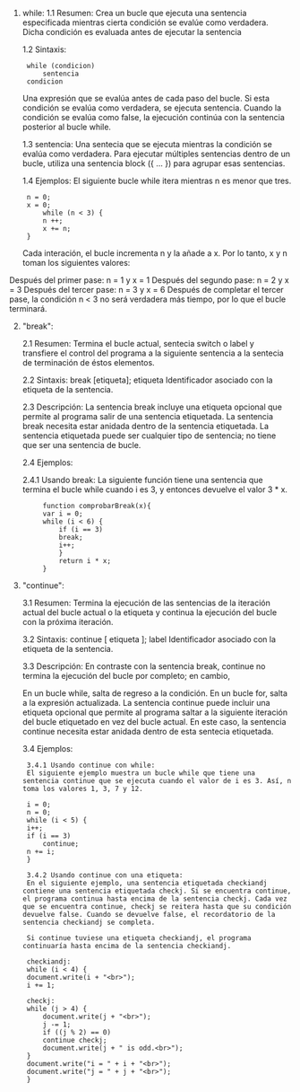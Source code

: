 1. while:
    1.1 Resumen:
    Crea un bucle que ejecuta una sentencia especificada mientras cierta condición se evalúe como verdadera. Dicha condición es evaluada antes de ejecutar la sentencia

    1.2 Sintaxis:

        while (condicion)
            sentencia
        condicion

    Una expresión que se evalúa antes de cada paso del bucle. Si esta condición se evalúa como verdadera, se ejecuta sentencia. Cuando la condición se evalúa como false, la ejecución continúa con la sentencia posterior al bucle while.

    1.3 sentencia:
    Una sentecia que se ejecuta mientras la condición se evalúa como verdadera. Para ejecutar múltiples sentencias dentro de un bucle, utiliza una sentencia block ({ ... }) para agrupar esas sentencias.

    1.4 Ejemplos:
    El siguiente bucle while itera mientras n es menor que tres.

        n = 0;
        x = 0;
            while (n < 3) {
            n ++;
            x += n;
        }

    Cada interación, el bucle incrementa n y la añade a x. Por lo tanto, x y n toman los siguientes valores:

Después del primer pase: n = 1 y x = 1
Después del segundo pase: n = 2 y x = 3
Después del tercer pase: n = 3 y x = 6
Después de completar el tercer pase, la condición n < 3 no será verdadera más tiempo, por lo que el bucle terminará.

2. "break":
    
    2.1 Resumen:
    Termina el bucle actual, sentecia switch o label y transfiere el control del programa a la siguiente sentencia a la sentecia de terminación de éstos elementos.

    2.2 Sintaxis:
    break [etiqueta];
    etiqueta
    Identificador asociado con la etiqueta de la sentencia.

    2.3 Descripción:
    La sentencia break incluye una etiqueta opcional que permite al programa salir de una sentencia etiquetada. La sentencia break necesita estar anidada dentro de la sentencia etiquetada. La sentencia etiquetada puede ser cualquier tipo de sentencia; no tiene que ser una sentencia de bucle.

    2.4 Ejemplos:

    2.4.1 Usando break:
        La siguiente función tiene una sentencia que termina el bucle while cuando i es 3, y entonces devuelve el valor 3 * x.

            function comprobarBreak(x){
            var i = 0;
            while (i < 6) {
                if (i == 3)
                break;
                i++;
                }
                return i * x;
            }

3. "continue":

    3.1 Resumen:
    Termina la ejecución de las sentencias de la iteración actual del bucle actual o la etiqueta y continua la ejecución del bucle con la próxima iteración.

    3.2 Sintaxis:
    continue [ etiqueta ];
    label
    Identificador asociado con la etiqueta de la sentencia.

    3.3 Descripción:
    En contraste con la sentencia break, continue no termina la ejecución del bucle por completo; en cambio,

    En un bucle while, salta de regreso a la condición.
    En un bucle for, salta a la expresión actualizada.
    La sentencia continue puede incluir una etiqueta opcional que permite al programa saltar a la siguiente iteración del bucle etiquetado en vez del bucle actual. En este caso, la sentencia continue necesita estar anidada dentro de esta sentecia etiquetada.

    3.4 Ejemplos:
        
        3.4.1 Usando continue con while:
        El siguiente ejemplo muestra un bucle while que tiene una sentencia continue que se ejecuta cuando el valor de i es 3. Así, n toma los valores 1, 3, 7 y 12.

        i = 0;
        n = 0;
        while (i < 5) {
        i++;
        if (i == 3)
            continue;
        n += i;
        }

        3.4.2 Usando continue con una etiqueta:
        En el siguiente ejemplo, una sentencia etiquetada checkiandj contiene una sentencia etiquetada checkj. Si se encuentra continue, el programa continua hasta encima de la sentencia checkj. Cada vez que se encuentra continue, checkj se reitera hasta que su condición devuelve false. Cuando se devuelve false, el recordatorio de la sentencia checkiandj se completa.

        Si continue tuviese una etiqueta checkiandj, el programa continuaría hasta encima de la sentencia checkiandj.

        checkiandj:
        while (i < 4) {
        document.write(i + "<br>");
        i += 1;

        checkj:
        while (j > 4) {
            document.write(j + "<br>");
            j -= 1;
            if ((j % 2) == 0)
            continue checkj;
            document.write(j + " is odd.<br>");
        }
        document.write("i = " + i + "<br>");
        document.write("j = " + j + "<br>");
        }